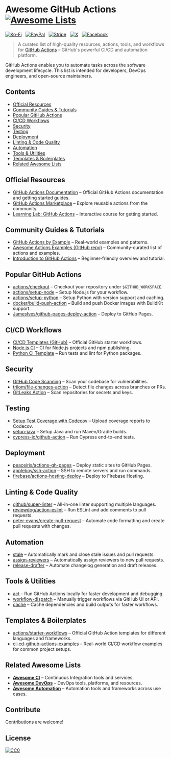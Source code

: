 # Awesome GitHub Actions [![Awesome Lists](https://srv-cdn.himpfen.io/badges/awesome-lists/awesomelists-flat.svg)](https://github.com/awesomelistsio/awesome)

[![Ko-Fi](https://srv-cdn.himpfen.io/badges/kofi/kofi-flat.svg)](https://ko-fi.com/awesomelists) &nbsp; [![PayPal](https://srv-cdn.himpfen.io/badges/paypal/paypal-flat.svg)](https://www.paypal.com/donate/?hosted_button_id=3LLKRXJU44EJJ) &nbsp; [![Stripe](https://srv-cdn.himpfen.io/badges/stripe/stripe-flat.svg)](https://tinyurl.com/e8ymxdw3) &nbsp; [![X](https://srv-cdn.himpfen.io/badges/twitter/twitter-flat.svg)](https://x.com/ListsAwesome) &nbsp; [![Facebook](https://srv-cdn.himpfen.io/badges/facebook-pages/facebook-pages-flat.svg)](https://www.facebook.com/awesomelists)

> A curated list of high-quality resources, actions, tools, and workflows for [GitHub Actions](https://github.com/features/actions) – GitHub's powerful CI/CD and automation platform.

GitHub Actions enables you to automate tasks across the software development lifecycle. This list is intended for developers, DevOps engineers, and open-source maintainers.

## Contents

- [Official Resources](#official-resources)
- [Community Guides & Tutorials](#community-guides--tutorials)
- [Popular GitHub Actions](#popular-github-actions)
- [CI/CD Workflows](#cicd-workflows)
- [Security](#security)
- [Testing](#testing)
- [Deployment](#deployment)
- [Linting & Code Quality](#linting--code-quality)
- [Automation](#automation)
- [Tools & Utilities](#tools--utilities)
- [Templates & Boilerplates](#templates--boilerplates)
- [Related Awesome Lists](#related-awesome-lists)

## Official Resources

- [GitHub Actions Documentation](https://docs.github.com/en/actions) – Official GitHub Actions documentation and getting started guides.
- [GitHub Actions Marketplace](https://github.com/marketplace?type=actions) – Explore reusable actions from the community.
- [Learning Lab: GitHub Actions](https://lab.github.com/githubtraining/github-actions:-hello-world) – Interactive course for getting started.

## Community Guides & Tutorials

- [GitHub Actions by Example](https://github-actions.byexamples.dev/) – Real-world examples and patterns.
- [Awesome Actions Examples (GitHub repo)](https://github.com/sdras/awesome-actions) – Community-curated list of actions and examples.
- [Introduction to GitHub Actions](https://www.taniarascia.com/github-actions/) – Beginner-friendly overview and tutorial.

## Popular GitHub Actions

- [actions/checkout](https://github.com/actions/checkout) – Checkout your repository under `$GITHUB_WORKSPACE`.
- [actions/setup-node](https://github.com/actions/setup-node) – Setup Node.js for your workflow.
- [actions/setup-python](https://github.com/actions/setup-python) – Setup Python with version support and caching.
- [docker/build-push-action](https://github.com/docker/build-push-action) – Build and push Docker images with BuildKit support.
- [JamesIves/github-pages-deploy-action](https://github.com/JamesIves/github-pages-deploy-action) – Deploy to GitHub Pages.

## CI/CD Workflows

- [CI/CD Templates (GitHub)](https://github.com/actions/starter-workflows) – Official GitHub starter workflows.
- [Node.js CI](https://docs.github.com/en/actions/publishing-packages/publishing-nodejs-packages) – CI for Node.js projects and npm publishing.
- [Python CI Template](https://github.com/actions/starter-workflows/blob/main/ci/python-package.yml) – Run tests and lint for Python packages.

## Security

- [GitHub Code Scanning](https://docs.github.com/en/code-security/code-scanning) – Scan your codebase for vulnerabilities.
- [trilom/file-changes-action](https://github.com/trilom/file-changes-action) – Detect file changes across branches or PRs.
- [GitLeaks Action](https://github.com/gitleaks/gitleaks-action) – Scan repositories for secrets and keys.

## Testing

- [Setup Test Coverage with Codecov](https://github.com/codecov/codecov-action) – Upload coverage reports to Codecov.
- [setup-java](https://github.com/actions/setup-java) – Setup Java and run Maven/Gradle builds.
- [cypress-io/github-action](https://github.com/cypress-io/github-action) – Run Cypress end-to-end tests.

## Deployment

- [peaceiris/actions-gh-pages](https://github.com/peaceiris/actions-gh-pages) – Deploy static sites to GitHub Pages.
- [appleboy/ssh-action](https://github.com/appleboy/ssh-action) – SSH to remote servers and run commands.
- [firebase/actions-hosting-deploy](https://github.com/firebase/actions-hosting-deploy) – Deploy to Firebase Hosting.

## Linting & Code Quality

- [github/super-linter](https://github.com/github/super-linter) – All-in-one linter supporting multiple languages.
- [reviewdog/action-eslint](https://github.com/reviewdog/action-eslint) – Run ESLint and add comments to pull requests.
- [peter-evans/create-pull-request](https://github.com/peter-evans/create-pull-request) – Automate code formatting and create pull requests with changes.

## Automation

- [stale](https://github.com/actions/stale) – Automatically mark and close stale issues and pull requests.
- [assign-reviewers](https://github.com/hmarr/auto-assign-action) – Automatically assign reviewers to new pull requests.
- [release-drafter](https://github.com/release-drafter/release-drafter) – Automate changelog generation and draft releases.

## Tools & Utilities

- [act](https://github.com/nektos/act) – Run GitHub Actions locally for faster development and debugging.
- [workflow-dispatch](https://docs.github.com/en/actions/using-workflows/events-that-trigger-workflows#workflow_dispatch) – Manually trigger workflows via GitHub UI or API.
- [cache](https://github.com/actions/cache) – Cache dependencies and build outputs for faster workflows.

## Templates & Boilerplates

- [actions/starter-workflows](https://github.com/actions/starter-workflows) – Official GitHub Action templates for different languages and frameworks.
- [ci-cd-github-actions-examples](https://github.com/vemel/ci-cd-github-actions-examples) – Real-world CI/CD workflow examples for common project setups.

## Related Awesome Lists

- **[Awesome CI](https://github.com/awesomelistsio/awesome-ci)** – Continuous Integration tools and services.
- **[Awesome DevOps](https://github.com/awesomelistsio/awesome-devops)** – DevOps tools, platforms, and resources.
- **[Awesome Automation](https://github.com/awesomelistsio/awesome-automation)** – Automation tools and frameworks across use cases.
  
## Contribute

Contributions are welcome!

## License

[![CC0](https://mirrors.creativecommons.org/presskit/buttons/88x31/svg/by-sa.svg)](http://creativecommons.org/licenses/by-sa/4.0/)
